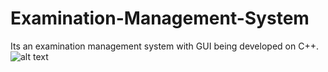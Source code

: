 # Examination-Management-System
Its an examination management system with GUI being developed on C++.
![alt text](https://github.com/sanifalimomin/Examination-Management-System/GUI.PNG?raw=true)

